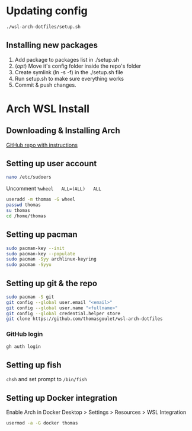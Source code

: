# Updating config

```bash
./wsl-arch-dotfiles/setup.sh
```

## Installing new packages

1. Add package to packages list in ./setup.sh
1. (*opt*) Move it's config folder inside the repo's folder
  1. Create symlink (ln -s -f) in the ./setup.sh file
1. Run setup.sh to make sure everything works
1. Commit & push changes.

# Arch WSL Install

## Downloading & Installing Arch

[GitHub repo with instructions](https://github.com/yuk7/ArchWSL#install)

## Setting up user account

```bash
nano /etc/sudoers
```
Uncomment `%wheel   ALL=(ALL)   ALL`

```bash
useradd -m thomas -G wheel
passwd thomas
su thomas
cd /home/thomas
```

## Setting up pacman

```bash
sudo pacman-key --init
sudo pacman-key --populate
sudo pacman -Syy archlinux-keyring
sudo pacman -Syyu
```

## Setting up git & the repo

```bash
sudo pacman -S git
git config --global user.email "<email>"
git config --global user.name "<fullname>"
git config --global credential.helper store
git clone https://github.com/thomasgoulet/wsl-arch-dotfiles
```

### GitHub login

```bash
gh auth login
```

## Setting up fish

`chsh` and set prompt to `/bin/fish`

## Setting up Docker integration

Enable Arch in Docker Desktop > Settings > Resources > WSL Integration

```bash
usermod -a -G docker thomas
```
